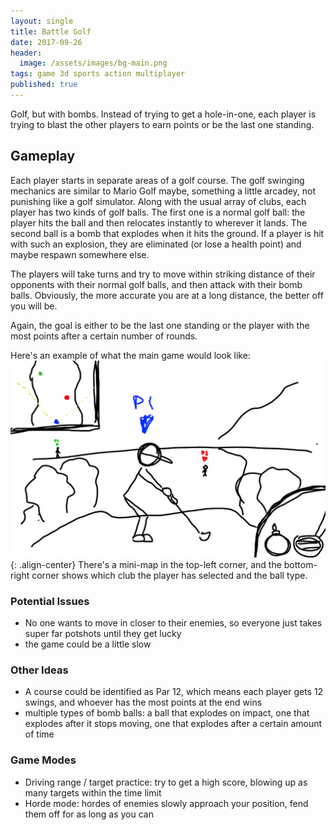 ```yaml
---
layout: single
title: Battle Golf
date: 2017-09-26
header:
  image: /assets/images/bg-main.png
tags: game 3d sports action multiplayer
published: true
---
```

Golf, but with bombs. Instead of trying to get a hole-in-one, each player is trying to blast the other players to earn points or be the last one standing.

## Gameplay
Each player starts in separate areas of a golf course. The golf swinging mechanics are similar to Mario Golf maybe, something a little arcadey, not punishing like a golf simulator. Along with the usual array of clubs, each player has two kinds of golf balls. The first one is a normal golf ball: the player hits the ball and then relocates instantly to wherever it lands. The second ball is a bomb that explodes when it hits the ground. If a player is hit with such an explosion, they are eliminated (or lose a health point) and maybe respawn somewhere else.

The players will take turns and try to move within striking distance of their opponents with their normal golf balls, and then attack with their bomb balls. Obviously, the more accurate you are at a long distance, the better off you will be.

Again, the goal is either to be the last one standing or the player with the most points after a certain number of rounds.

Here's an example of what the main game would look like:
![image-center](/assets/images/bg-hud.png){: .align-center}
There's a mini-map in the top-left corner, and the bottom-right corner shows
which club the player has selected and the ball type.

### Potential Issues
- No one wants to move in closer to their enemies, so everyone just takes super far potshots until they get lucky
- the game could be a little slow

### Other Ideas
- A course could be identified as Par 12, which means each player gets 12 swings, and whoever has the most points at the end wins
- multiple types of bomb balls: a ball that explodes on impact, one that explodes after it stops moving, one that explodes after a certain amount of time

### Game Modes
- Driving range / target practice: try to get a high score, blowing up as many targets within the time limit
- Horde mode: hordes of enemies slowly approach your position, fend them off for as long as you can
